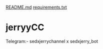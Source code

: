 [README.md](https://github.com/Faizan83838848/jerryyCC/files/11120395/README.md)
[requirements.txt](https://github.com/Faizan83838848/jerryyCC/files/11120396/requirements.txt)
# jerryyCC
Telegram:- sedxjerrychannel x sedxjerry_bot
